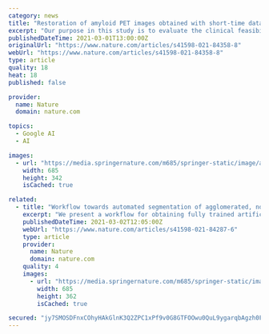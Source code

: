 ```yaml
---
category: news
title: "Restoration of amyloid PET images obtained with short-time data using a generative adversarial networks framework"
excerpt: "Our purpose in this study is to evaluate the clinical feasibility of deep-learning techniques for F-18 florbetaben (FBB) positron emission tomography (PET) image reconstruction using data acquired in a short time."
publishedDateTime: 2021-03-01T13:00:00Z
originalUrl: "https://www.nature.com/articles/s41598-021-84358-8"
webUrl: "https://www.nature.com/articles/s41598-021-84358-8"
type: article
quality: 18
heat: 18
published: false

provider:
  name: Nature
  domain: nature.com

topics:
  - Google AI
  - AI

images:
  - url: "https://media.springernature.com/m685/springer-static/image/art%3A10.1038%2Fs41598-021-84358-8/MediaObjects/41598_2021_84358_Fig1_HTML.png"
    width: 685
    height: 342
    isCached: true

related:
  - title: "Workflow towards automated segmentation of agglomerated, non-spherical particles from electron microscopy images using artificial neural networks"
    excerpt: "We present a workflow for obtaining fully trained artificial neural networks that can perform automatic particle segmentations of agglomerated, non-spherical nanoparticles from scanning electron microscopy images “from scratch”,"
    publishedDateTime: 2021-03-02T12:05:00Z
    webUrl: "https://www.nature.com/articles/s41598-021-84287-6"
    type: article
    provider:
      name: Nature
      domain: nature.com
    quality: 4
    images:
      - url: "https://media.springernature.com/m685/springer-static/image/art%3A10.1038%2Fs41598-021-84287-6/MediaObjects/41598_2021_84287_Fig1_HTML.png"
        width: 685
        height: 362
        isCached: true

secured: "jy7SMOSDFnxCOhyHAkGlnK3Q2ZPC1xPf9v0G8GTFOOwu0QuL9ygarqbAgzh0F+p5Qy5VUH/buBrRu5iGzlRhWaUsTfDA6m7zwBZajPJIu3BDc9sM06+pVwtZpe6G83u3TMJrkNzl5bopgLoPAw8O1ZDUOy1/jvODtaDfJ89Ki8AGNHC+OgoBQ52DJ0F7mteCJd7ovlfnThokMiwmLijiRfWzAnQbKDHt5qhCNJYcjdw3WO5S0tCkjRLTJpjqLqmD/uwi+k6Bt+IUz4FQxWRnhWRm0S/gbSKYTy0Y3UT/prdSJZWCjdxcuZeH7RuKU7ZwqoO9mis+SJOTO57s26pIp2jbTybits9ni6+M+pDEUQg=;SxloU69sQFH20NHhf7fZ2A=="
---
```


